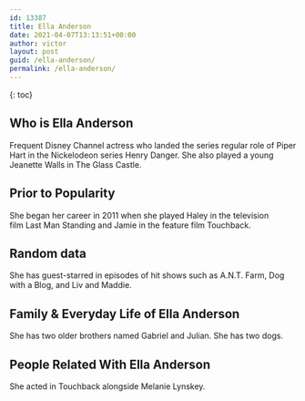 ```yaml
---
id: 13387
title: Ella Anderson
date: 2021-04-07T13:13:51+00:00
author: victor
layout: post
guid: /ella-anderson/
permalink: /ella-anderson/
---
```



{: toc}


## Who is Ella Anderson



Frequent Disney Channel actress who landed the series regular role of Piper Hart in the Nickelodeon series Henry Danger. She also played a young Jeanette Walls in The Glass Castle.

                
                
                
## Prior to Popularity



She began her career in 2011 when she played Haley in the television film Last Man Standing and Jamie in the feature film Touchback.

                
                
                
## Random data



She has guest-starred in episodes of hit shows such as A.N.T. Farm, Dog with a Blog, and Liv and Maddie.

                
                
                
## Family & Everyday Life of Ella Anderson



She has two older brothers named Gabriel and Julian. She has two dogs.

                
                
                
## People Related With Ella Anderson



She acted in Touchback alongside Melanie Lynskey.

                
              
            
          
          
          